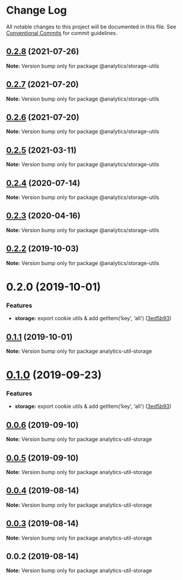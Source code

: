 # Change Log

All notable changes to this project will be documented in this file.
See [Conventional Commits](https://conventionalcommits.org) for commit guidelines.

## [0.2.8](https://github.com/DavidWells/analytics/compare/@analytics/storage-utils@0.2.7...@analytics/storage-utils@0.2.8) (2021-07-26)

**Note:** Version bump only for package @analytics/storage-utils





## [0.2.7](https://github.com/DavidWells/analytics/compare/@analytics/storage-utils@0.2.6...@analytics/storage-utils@0.2.7) (2021-07-20)

**Note:** Version bump only for package @analytics/storage-utils





## [0.2.6](https://github.com/DavidWells/analytics/compare/@analytics/storage-utils@0.2.5...@analytics/storage-utils@0.2.6) (2021-07-20)

**Note:** Version bump only for package @analytics/storage-utils





## [0.2.5](https://github.com/DavidWells/analytics/compare/@analytics/storage-utils@0.2.4...@analytics/storage-utils@0.2.5) (2021-03-11)

**Note:** Version bump only for package @analytics/storage-utils





## [0.2.4](https://github.com/DavidWells/analytics/compare/@analytics/storage-utils@0.2.3...@analytics/storage-utils@0.2.4) (2020-07-14)

**Note:** Version bump only for package @analytics/storage-utils





## [0.2.3](https://github.com/DavidWells/analytics/compare/@analytics/storage-utils@0.2.2...@analytics/storage-utils@0.2.3) (2020-04-16)

**Note:** Version bump only for package @analytics/storage-utils





## [0.2.2](https://github.com/DavidWells/analytics/compare/@analytics/storage-utils@0.2.0...@analytics/storage-utils@0.2.2) (2019-10-03)

**Note:** Version bump only for package @analytics/storage-utils





# 0.2.0 (2019-10-01)


### Features

* **storage:** export cookie utils & add getItem(‘key’, ‘all') ([3ed5b93](https://github.com/DavidWells/analytics/commit/3ed5b93))





## [0.1.1](https://github.com/DavidWells/analytics/compare/analytics-util-storage@0.1.0...analytics-util-storage@0.1.1) (2019-10-01)

**Note:** Version bump only for package analytics-util-storage





# [0.1.0](https://github.com/DavidWells/analytics/compare/analytics-util-storage@0.0.6...analytics-util-storage@0.1.0) (2019-09-23)


### Features

* **storage:** export cookie utils & add getItem(‘key’, ‘all') ([3ed5b93](https://github.com/DavidWells/analytics/commit/3ed5b93))





## [0.0.6](https://github.com/DavidWells/analytics/compare/analytics-util-storage@0.0.5...analytics-util-storage@0.0.6) (2019-09-10)

**Note:** Version bump only for package analytics-util-storage





## [0.0.5](https://github.com/DavidWells/analytics/compare/analytics-util-storage@0.0.4...analytics-util-storage@0.0.5) (2019-09-10)

**Note:** Version bump only for package analytics-util-storage





## [0.0.4](https://github.com/DavidWells/analytics/compare/analytics-util-storage@0.0.3...analytics-util-storage@0.0.4) (2019-08-14)

**Note:** Version bump only for package analytics-util-storage





## [0.0.3](https://github.com/DavidWells/analytics/compare/analytics-util-storage@0.0.2...analytics-util-storage@0.0.3) (2019-08-14)

**Note:** Version bump only for package analytics-util-storage





## 0.0.2 (2019-08-14)

**Note:** Version bump only for package analytics-util-storage
